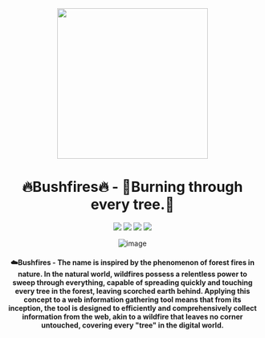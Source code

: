 <div align=center>
 
 
<img src="https://github.com/soryecker/KeeeeFuck/assets/46450756/b8b57139-e635-4932-ad96-71e0d42b1425" width="300px" height="300px">

# 🔥Bushfires🔥 - 🌲Burning through every tree.🌲

![](https://img.shields.io/badge/Language-Python-blue.svg)
![](https://img.shields.io/badge/Author-@面包狗-red.svg)
![](https://img.shields.io/badge/OpenSource-False-orange.svg)
![](https://img.shields.io/badge/Name-Bushfires-pink.svg)

![image](https://github.com/soryecker/KeeeeFuck/assets/46450756/2facf6be-51b4-4d9c-ab24-8970c7c1609a)


#### ☁️Bushfires - The name is inspired by the phenomenon of forest fires in nature. In the natural world, wildfires possess a relentless power to sweep through everything, capable of spreading quickly and touching every tree in the forest, leaving scorched earth behind. Applying this concept to a web information gathering tool means that from its inception, the tool is designed to efficiently and comprehensively collect information from the web, akin to a wildfire that leaves no corner untouched, covering every "tree" in the digital world.

</div>



